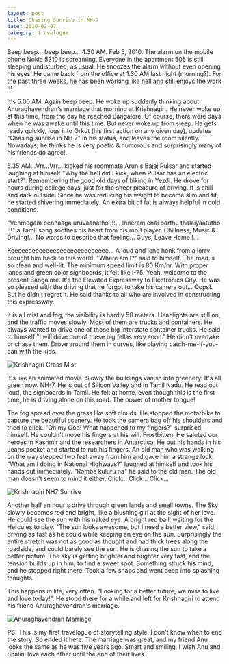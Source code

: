 ```yaml
---
layout: post
title: Chasing Sunrise in NH-7
date: 2010-02-07
category: travelogue
---
```


Beep beep... beep beep... 4.30 AM. Feb 5, 2010. The alarm on the mobile phone Nokia 5310 is screaming. Everyone in the apartment 505 is still sleeping undisturbed, as usual. He snoozes the alarm without even opening his eyes. He came back from the office at 1.30 AM last night (morning?). For the past three weeks, he has been working like hell and still enjoys the work !!!  

It's 5.00 AM. Again beep beep. He woke up suddenly thinking about Anuraghavendran's marriage that morning at Krishnagiri. He never woke up at this time, from the day he reached Bangalore. Of course, there were days when he was awake until this time. But never woke up from sleep. He gets ready quickly, logs into Orkut (his first action on any given day), updates "Chasing sunrise in NH 7" in his status, and leaves the room silently. Nowadays, he thinks he is very poetic & humorous and surprisingly many of his friends do agree!.  

5.35 AM...Vrr...Vrr... kicked his roommate Arun's Bajaj Pulsar and started laughing at himself "Why the hell did I kick, when Pulsar has an electric start?". Remembering the good old days of biking in Yezdi. He drove for hours during college days, just for the sheer pleasure of driving. It is chill and dark outside. Since he was reducing his weight to become slim and fit, he started shivering immediately. An extra bit of fat is always helpful in cold conditions.  

"Venmegam pennaaga uruvaanatho !!!... Inneram enai parthu thalaiyaatutho !!!" a Tamil song soothes his heart from his mp3 player. Chillness, Music & Driving!... No words to describe that feeling... Guys, Leave Home !...  

Keeeeeeeeeeeeeeeeeeeeeeeeeeee... A loud and long honk from a lorry brought him back to this world. "Where am I?" said to himself. The road is so clean and well-lit. The minimum speed limit is 80 Km/hr. With proper lanes and green color signboards, it felt like I-75. Yeah, welcome to the present Bangalore. It's the Elevated Expressway to Electronics City. He was so pleased with the driving that he forgot to take his camera out... Oops!. But he didn't regret it. He said thanks to all who are involved in constructing this expressway.  

It is all mist and fog, the visibility is hardly 50 meters. Headlights are still on, and the traffic moves slowly. Most of them are trucks and containers. He always wanted to drive one of those big interstate container trucks. He said to himself "I will drive one of these big fellas very soon." He didn't overtake or chase them. Drove around them in curves, like playing catch-me-if-you-can with the kids.  

![Krishnagiri Grass Mist]({{site.img-path}}/krishnagiri-grass-with-mist.jpg)  

It's like an animated movie. Slowly the buildings vanish into greenery. It's all green now. NH-7. He is out of Silicon Valley and in Tamil Nadu. He read out loud, the signboards in Tamil. He felt at home, even though this is the first time, he is driving alone on this road. The power of mother tongue!  

The fog spread over the grass like soft clouds. He stopped the motorbike to capture the beautiful scenery. He took the camera bag off his shoulders and tried to click. "Oh my God! What happened to my fingers?" surprised himself. He couldn't move his fingers at his will. Frostbitten. He saluted our heroes in Kashmir and the researchers in Antarctica. He put his hands in his Jeans pocket and started to rub his fingers. An old man who was walking on the way stepped two feet away from him and gave him a strange look. "What am I doing in National Highways?" laughed at himself and took his hands out immediately. "Romba kuluru na" he said to the old man. The old man doesn't seem to mind it either. Click... Click... Click...  

![Krishnagiri NH7 Sunrise]({{site.img-path}}/krishnagiri-nh7-sunrise.jpg)  

Another half an hour's drive through green lands and small towns. The Sky slowly becomes red and bright, like a blushing girl at the sight of her love. He could see the sun with his naked eye. A bright red ball, waiting for the Hercules to play. "The sun looks awesome, but I need a better view," said, driving as fast as he could while keeping an eye on the sun. Surprisingly the entire stretch was not as good as thought and had thick trees along the roadside, and could barely see the sun. He is chasing the sun to take a better picture. The sky is getting brighter and brighter very fast, and the tension builds up in him, to find a sweet spot. Something struck his mind, and he stopped right there. Took a few snaps and went deep into splashing thoughts.  

This happens in life, very often. "Looking for a better future, we miss to live and love today!". He stood there for a while and left for Krishnagiri to attend his friend Anuraghavendran's marriage.  

![Anuraghavendran Marriage]({{site.img-path}}/anuraghavendran-marriage.jpg)  

**PS:** This is my first travelogue of storytelling style. I don't know when to end the story. So ended it here. The marriage was great, and my friend Anu looks the same as he was five years ago. Smart and smiling. I wish Anu and Shalini love each other until the end of their lives.  
